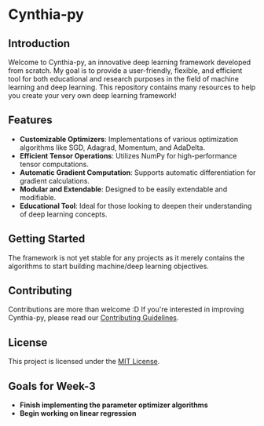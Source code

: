 # Cynthia-py

## Introduction
Welcome to Cynthia-py, an innovative deep learning framework developed from scratch. My goal is to provide a user-friendly, flexible, and efficient tool for both educational and research purposes in the field of machine learning and deep learning. This repository contains many resources to help you create your very own deep learning framework!

## Features
- **Customizable Optimizers**: Implementations of various optimization algorithms like SGD, Adagrad, Momentum, and AdaDelta.
- **Efficient Tensor Operations**: Utilizes NumPy for high-performance tensor computations.
- **Automatic Gradient Computation**: Supports automatic differentiation for gradient calculations.
- **Modular and Extendable**: Designed to be easily extendable and modifiable.
- **Educational Tool**: Ideal for those looking to deepen their understanding of deep learning concepts.

## Getting Started
The framework is not yet stable for any projects as it merely contains the algorithms to start building machine/deep learning objectives.

## Contributing
Contributions are more than welcome :D If you're interested in improving Cynthia-py, please read our [Contributing Guidelines](link-to-contributing-guidelines).

## License
This project is licensed under the [MIT License](link-to-license).

## Goals for Week-3
- **Finish implementing the parameter optimizer algorithms**
- **Begin working on linear regression**
